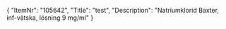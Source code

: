 {
  "ItemNr": "105642",
  "Title": "test",
  "Description": "Natriumklorid Baxter, inf-vätska, lösning 9 mg/ml"
}